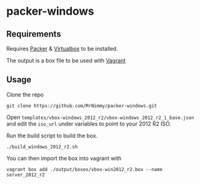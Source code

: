 # packer-windows

## Requirements

Requires [Packer](https://packer.io/) & [Virtualbox](https://www.virtualbox.org/) to be installed. 

The output is a box file to be used with [Vagrant](https://www.vagrantup.com/)

## Usage

Clone the repo

    git clone https://github.com/MrNimmy/packer-windows.git


Open `templates/vbox-windows_2012_r2/vbox-windows_2012_r2_1_base.json` and edit the `iso_url` under variables to point to your 2012 R2 ISO. 

Run the build script to build the box. 

    ./build_windows_2012_r2.sh

You can then import the box into vagrant with 

    vagrant box add ./output/boxes/vbox-win2012_r2.box --name server_2012_r2
    

